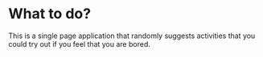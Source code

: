 # What to do?

This is a single page application that randomly suggests activities that you could try out if you feel that you are bored.
